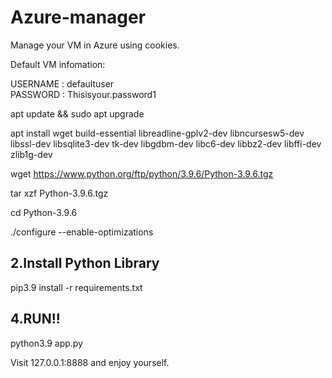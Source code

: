# Azure-manager
Manage your VM in Azure using cookies.

Default VM infomation:

USERNAME : defaultuser<br>
PASSWORD : Thisisyour.password1

apt update && sudo apt upgrade 

apt install wget build-essential libreadline-gplv2-dev libncursesw5-dev \
     libssl-dev libsqlite3-dev tk-dev libgdbm-dev libc6-dev libbz2-dev libffi-dev zlib1g-dev  


wget https://www.python.org/ftp/python/3.9.6/Python-3.9.6.tgz 

tar xzf Python-3.9.6.tgz 

cd Python-3.9.6 

./configure --enable-optimizations 


## 2.Install Python Library

pip3.9 install -r requirements.txt


## 4.RUN!!
python3.9 app.py

Visit 127.0.0.1:8888 and enjoy yourself.


